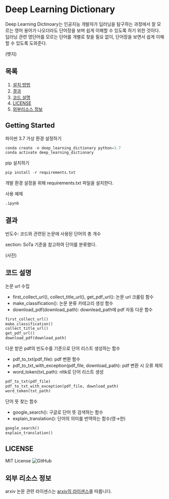 # Deep Learning Dictionary

Deep Learning Dictinoary는 인공지능 개발자가 딥러닝을 탐구하는 과정에서 잘 모르는 영어 용어가 나오더라도 단어장을 보며 쉽게 이해할 수 있도록 하기 위한 것이다. 딥러닝 관련 영단어를 모르는 단어를 개별로 찾을 필요 없이, 단어장을 보면서 쉽게 이해할 수 있도록 도와준다.


(뱃지)

## 목록

1. [설치 방법](#getting-started)
2. [결과](#결과)
3. [코드 설명](#코드-설명)
4. [LICENSE](#LICENSE)
5. [외부리소스 정보](#외부-리소스-정보)

## Getting Started

파이썬 3.7 가상 환경 설정하기

```python
conda create -n deep_learning_dictionary python=3.7
conda activate deep_learning_dictionary
```

pip 설치하기

```python
pip install -r requirements.txt
```

개발 환경 설정을 위해 requirements.txt 파일을 설치한다.

사용 예제

```python
.ipynb
```

## 결과


빈도수: 코드와 관련된 논문에 사용된 단어의 총 개수

section: SoTa 기준을 참고하여 단어를 분류했다.

(사진)

## 코드 설명



논문 url 수집

- first_collect_url(), collect_title_url(), get_pdf_url(): 논문 url 크롤링 함수
- make_classification(): 논문 분류 카테고리 생성 함수
- download_pdf(download_path): downlead_path에 pdf 자동 다운  함수

```python
first_collect_url()
make_classification()
collect_title_url()
get_pdf_url()
download_pdf(download_path)
```


다운 받은 pdf의 빈도수를 기준으로 단어 리스트 생성하는 함수

- pdf_to_txt(pdf_file): pdf 변환 함수
- pdf_to_txt_with_exception(pdf_file, download_path): pdf 변환 시 오류 제외
- word_token(txt_path): nltk로 단어 리스트 생성

```python
pdf_to_txt(pdf_file)
pdf_to_txt_with_exception(pdf_file, download_path)
word_token(txt_path)
```


단어 뜻 찾는 함수

- google_search(): 구글로 단어 뜻 검색하는 함수
- explain_translation(): 단어의 의미를 번역하는 함수(영→한)

```python
google_search()
explain_translation()
```

## LICENSE

MIT License
![GitHub](https://img.shields.io/github/license-MIT/jj123859/MyDictionary)

## 외부 리소스 정보

arxiv 논문 관련 라이센스는 [arxiv의 라이센스](https://export.arxiv.org/help/license)를 따릅니다.
